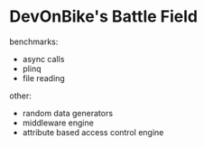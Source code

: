 # DevOnBike's Battle Field

benchmarks:
- async calls
- plinq 
- file reading

other:
- random data generators
- middleware engine
- attribute based access control engine

